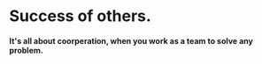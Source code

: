 # Success of others.

#### It's all about coorperation, when you work as a team to solve any problem.
